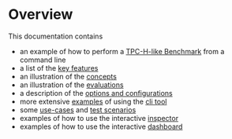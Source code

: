 
# Overview

This documentation contains

* an example of how to perform a [TPC-H-like Benchmark](Example-TPC-H.html) from a command line
* a list of the [key features](#key-features)
* an illustration of the [concepts](Concept.html)
* an illustration of the [evaluations](Evaluations.html)
* a description of the [options and configurations](Options.html)
* more extensive [examples](Usage.html) of using the [cli tool](Options.html#command-line-options-and-configuration)
* some [use-cases](Usecases.html#use-cases) and [test scenarios](Usecases.html#scenarios)
* examples of how to use the interactive [inspector](Inspection.html)
* examples of how to use the interactive [dashboard](Dashboard.html)

